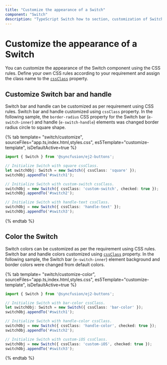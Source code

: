 ```yaml
---
title: "Customize the appearance of a Switch"
component: "Switch"
description: "TypeScript Switch how to section, customization of Switch bar and handle, change size, name and value in form submit."
---
```


# Customize the appearance of a Switch

You can customize the appearance of the Switch component using the CSS rules. Define your own CSS rules according to your requirement and assign the class name to the [`cssClass`](../../api/switch#cssClass) property.

## Customize Switch bar and handle

Switch bar and handle can be customized as per requirement using CSS rules. Switch bar and handle customized using `cssClass` property. In the following sample, the `border-radius` CSS property for the Switch bar (`e-switch-inner`) and handle (`e-switch-handle`) elements was changed border radius circle to square shape.

{% tab template= "switch/customize", sourceFiles="app.ts,index.html,styles.css",
es5Template="customize-template", isDefaultActive=true %}

```typescript
import { Switch } from '@syncfusion/ej2-buttons';

// Initialize Switch with square cssClass.
let switchObj: Switch = new Switch({ cssClass: 'square' });
switchObj.appendTo('#switch1');

// Initialize Switch with custom-switch cssClass.
switchObj = new Switch({ cssClass: 'custom-switch', checked: true });
switchObj.appendTo('#switch2');

// Initialize Switch with handle-text cssClass.
switchObj = new Switch({ cssClass: 'handle-text' });
switchObj.appendTo('#switch3');

```

{% endtab %}

## Color the Switch

Switch colors can be customized as per the requirement using CSS rules. Switch bar and handle colors customized using [`cssClass`](../../api/switch/#cssclass) property. In the following sample, the Switch bar (`e-switch-inner`) element background and border colors were changed from default colors.

{% tab template= "switch/customize-color", sourceFiles="app.ts,index.html,styles.css",
es5Template="customize-template", isDefaultActive=true %}

```typescript
import { Switch } from '@syncfusion/ej2-buttons';

// Initialize Switch with bar-color cssClass.
let switchObj: Switch = new Switch({ cssClass: 'bar-color' });
switchObj.appendTo('#switch1');

// Initialize Switch with handle-color cssClass.
switchObj = new Switch({ cssClass: 'handle-color', checked: true });
switchObj.appendTo('#switch2');

// Initialize Switch with custom-iOS cssClass.
switchObj = new Switch({ cssClass: 'custom-iOS', checked: true });
switchObj.appendTo('#switch3');
```

{% endtab %}